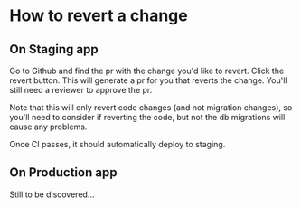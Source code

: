 # How to revert a change

## On Staging app

Go to Github and find the pr with the change you'd like to revert. Click the revert button. This will generate a pr for you that reverts the change. You'll still need a reviewer to approve the pr.

Note that this will only revert code changes (and not migration changes), so you'll need to consider if reverting the code, but not the db migrations will cause any problems.

Once CI passes, it should automatically deploy to staging.

## On Production app

Still to be discovered...
